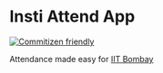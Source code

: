 # Insti Attend App

[![Commitizen friendly](https://img.shields.io/badge/commitizen-friendly-brightgreen.svg)](http://commitizen.github.io/cz-cli/)

Attendance made easy for [IIT Bombay](https://www.cse.iitb.ac.in)
